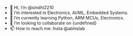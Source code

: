 - 👋 Hi, I’m @sindhi2210
- 👀 I’m interested in Electronics, AI/ML, Embedded Systems.
- 🌱 I’m currently learning Python, ARM MCUs, Electronics. 
- 💞️ I’m looking to collaborate on {undefined}
- 📫 How to reach me: Insta @abhislab

<!---
sindhi2210/sindhi2210 is a ✨ special ✨ repository because its `README.md` (this file) appears on your GitHub profile.
You can click the Preview link to take a look at your changes.
--->

